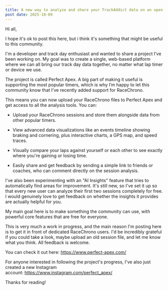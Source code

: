 ```yaml
---
title: A new way to analyze and share your TrackAddict data on an open platform
post date: 2025-10-09
---
```

Hi all,

I hope it's ok to post this here, but i think it's something that might be useful to this community.

I'm a developer and track day enthusiast and wanted to share a project I’ve been working on. My goal was to create a single, web-based platform where we can all bring our track day data together, no matter what lap timer or device we use.

The project is called Perfect Apex. A big part of making it useful is supporting the most popular timers, which is why I’m happy to let this community know that I've recently added support for RaceChrono.

This means you can now upload your RaceChrono files to Perfect Apex and get access to all the analysis tools. You can:

* Upload your RaceChrono sessions and store them alongside data from other popular timers.

* View advanced data visualizations like an events timeline showing braking and cornering, plus interactive charts, a GPS map, and speed traces.

* Visually compare your laps against yourself or each other to see exactly where you're gaining or losing time.

* Easily share and get feedback by sending a simple link to friends or coaches, who can comment directly on the session analysis.

I've also been experimenting with an "AI Insights" feature that tries to automatically find areas for improvement. It's still new, so I've set it up so that every new user can analyze their first two sessions completely for free. I would genuinely love to get feedback on whether the insights it provides are actually helpful for you.

My main goal here is to make something the community can use, with powerful core features that are free for everyone.

This is very much a work in progress, and the main reason I'm posting here is to get it in front of dedicated RaceChrono users. I'd be incredibly grateful if you could take a look, maybe upload an old session file, and let me know what you think. All feedback is welcome.

You can check it out here: https://www.perfect-apex.com/

For anyone interested in following the project's progress, I've also just created a new Instagram account: https://www.instagram.com/perfect_apex/

Thanks for reading!